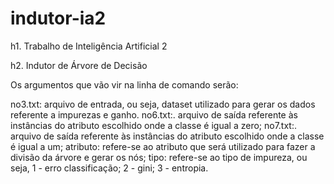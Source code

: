 # indutor-ia2

h1. Trabalho de Inteligência Artificial 2

h2. Indutor de Árvore de Decisão

Os argumentos que vão vir na linha de comando serão: 

no3.txt: arquivo de entrada, ou seja, dataset utilizado para gerar os dados referente a impurezas e ganho.
no6.txt:. arquivo de saída referente às instâncias do atributo escolhido onde a classe é igual a zero;
no7.txt:. arquivo de saída referente às instâncias do atributo escolhido onde a classe é igual a um;
atributo: refere-se ao atributo que será utilizado para fazer a divisão da árvore e gerar os nós;
tipo: refere-se ao tipo de impureza, ou seja, 1 - erro classificação; 2 - gini; 3 - entropia.


